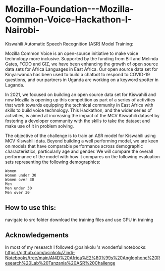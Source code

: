 # Mozilla-Foundation---Mozilla-Common-Voice-Hackathon-I-Nairobi-
Kiswahili Automatic Speech Recognition (ASR) Model Training:

Mozilla Common Voice is an open-source initiative to make voice technology more inclusive. Supported by the funding from Bill and Melinda Gates, FCDO and GIZ, we have been enhancing the growth of open source data sets for Africa Languages in East Africa. Our open source data set for Kinyarwanda has been used to build a chatbot to respond to COVID-19 questions, and our partners in Uganda are working on a keyword spotter in Luganda.

In 2021, we focused on building an open source data set for Kiswahili and now Mozilla is opening up this competition as part of a series of activities that work towards equipping the technical community in East Africa with skills to build voice technology. This Hackathon, and the wider series of activities, is aimed at increasing the impact of the MCV Kiswahili dataset by fostering a developer community with the skills to take the dataset and make use of it in problem solving.

The objective of the challenge is to train an ASR model for Kiswahili using MCV Kiswahili data. Beyond building a well performing model, we are keen on models that have comparable performance across demographic characteristics, particularly age and gender. We will compare the overall performance of the model with how it compares on the following evaluation sets representing the following demographics:

    Women
    Women under 30
    Women over 30
    Men
    Men under 30
    Men over 30

## How to use this:
  navigate to src folder download the training files and use GPU in training 

## Acknowledgements
In most of my research I followed @osinkolu 's wonderful notebooks: https://github.com/osinkolu/Zindi-Notebooks/tree/main/AI4D%20Africa%E2%80%99s%20Anglophone%20Research%20Lab%20Tanzania%20ASR%20Challenge
